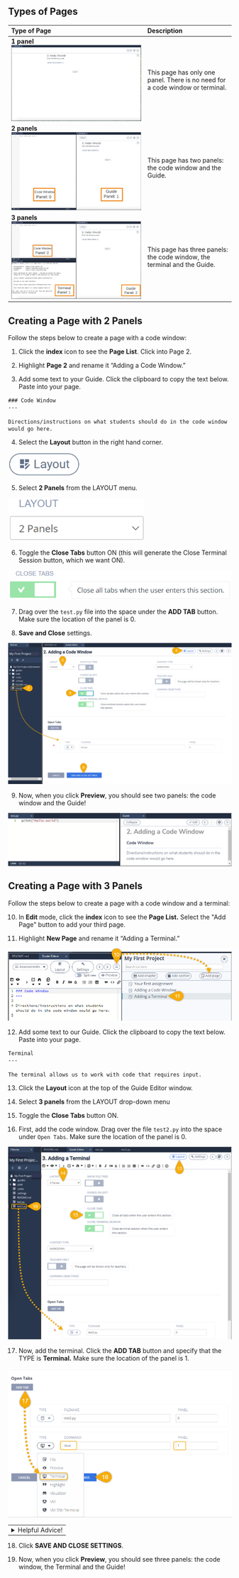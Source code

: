 ## Types of Pages

| Type of Page | Description |
| :------ | :----------- | 
|**1 panel** ![One panel view: the Guide, with rendered text and a "next" button under it.](.guides/img/onepanel.png)| This page has only one panel. There is no need for a code window or terminal. |
|**2 panels** ![Two panel view. Left panel, Panel 0, labeled "Code Window" is a view of a code file, test.py. Right panel, Panel 1, labeled "Guide" shows the Guide's rendered text and "next" button.](.guides/img/twopanel.png) | This page has two panels: the code window and the Guide. |
|**3 panels** ![Three panels view. Top left panel, Panel 0, labeled "Code Window" is a view of a code file, test.py. Bottom left panel, Panel 1, labeled "Terminal" displays a terminal tab. Right panel, Panel 2, labeled "Guide" shows the Guide's rendered text and "next" button.](.guides/img/threepanel.png) | This page has three panels: the code window, the terminal and the Guide.|

## Creating a Page with 2 Panels

Follow the steps below to create a page with a code window:

1. Click the **index** icon to see the **Page List**. Click into Page 2. 

2. Highlight **Page 2** and rename it “Adding a Code Window.”

3. Add some text to your Guide. Click the clipboard to copy the text below. Paste into your page.

```
### Code Window
---

Directions/instructions on what students should do in the code window would go here.

```
4. Select the **Layout** button in the right hand corner. 

![Button with grid icon and the text 'Layout'.](.guides/img/layoutbutton.png)

5. Select **2 Panels** from the LAYOUT menu.

![The text '2 Panels' displayed in the field under LAYOUT.](.guides/img/layout2panel.png)

6. Toggle the **Close Tabs** button ON (this will generate the Close Terminal Session button, which we want ON). 

![Below the CLOSE TABS text, the Toggle is on, highlighted green with a check mark.](.guides/img/layoutCloseTabs.png)

7. Drag over the `test.py` file into the space under the **ADD TAB** button. Make sure the location of the panel is 0. 

8. **Save and Close** settings.

![Step 4) Select 'Layout' button. Step 5) In the LAYOUT field, select '2 Panels'. Step 6) Toggle on CLOSE TABS. Step 7) Click and drag the test.py code file from the file tree into the empty field under 'Open Tabs'. Step 8) Select the SAVE AND CLOSE SETTINGS button.](.guides/img/addcodewind2.png)

9. Now, when you click **Preview**, you should see two panels: the code window and the Guide! 

![In the left panel, the test.py code file is open. In the right panel is the Guide text.](.guides/img/layout2panelPreview.png)

## Creating a Page with 3 Panels

Follow the steps below to create a page with a code window and a terminal:

10. In **Edit** mode, click the **index** icon to see the **Page List.** Select the "Add Page" button to add your third page.

11. Highlight **New Page** and rename it “Adding a Terminal.”

![Step 10) Select 'Toggle sections list' button. Step 11) Highlight the New Page text, and replace it with 'Adding a Terminal'.](.guides/img/addNewPage.png)

12. Add some text to our Guide. Click the clipboard to copy the text below. Paste into your page.

```
Terminal 
---

The terminal allows us to work with code that requires input. 
```

13. Click the **Layout** icon at the top of the Guide Editor window. 

14. Select **3 panels** from the LAYOUT drop-down menu

15. Toggle the **Close Tabs** button ON. 

16. First, add the code window. Drag over the file `test2.py` into the space under `Open Tabs`. Make sure the location of the panel is 0. 

![Step 13) Select 'Layout' button. Step 14) In the LAYOUT field, select '3 Panels'. Step 15) Toggle on CLOSE TABS. Step 16) Click and drag the test2.py code file from the file tree into the empty field under 'Open Tabs'. ](.guides/img/addterminal1.png)

17. Now, add the terminal. Click the **ADD TAB** button and specify that the TYPE is **Terminal.** Make sure the location of the panel is 1. 

![Step 17) Select ADD TAB button. Select drop-down menu under type; select 'Terminal'. Optional: Add a command to run when the terminal opens in the COMMAND text field. Optional: Add a value to the PANEL field. Step 18) Select the SAVE AND CLOSE SETTINGS button.](.guides/img/addterm2.png)

<table><tbody ><tr><td><details><summary>
Helpful Advice!
</summary><hr>

Type `clear` into the Terminal's COMMAND field to get a much cleaner Terminal!</details></td></tr></tbody>
</table>
	
18. Click **SAVE AND CLOSE SETTINGS**.

19. Now, when you click **Preview**, you should see three panels: the code window, the Terminal and the Guide! 
